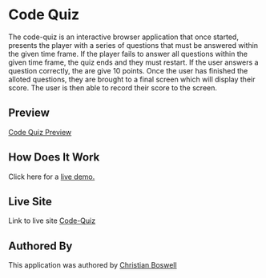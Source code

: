 # Code Quiz 

The code-quiz is an interactive browser application that once started, presents the player with a series of questions that must be answered within the given time frame. If the player fails to answer all questions within the given time frame, the quiz ends and they must restart. If the user answers a question correctly, the are give 10 points. Once the user has finished the alloted questions, they are brought to a final screen which will display their score. The user is then able to record their score to the screen. 

## Preview 

[Code Quiz Preview](https://github.com/cboswel1/code-quiz/blob/master/Assets/images/Screen%20Shot%202020-08-15%20at%205.36.59%20PM.png?raw=true)

## How Does It Work

Click here for a [live demo.](https://www.youtube.com/watch?v=Ut99-4w2Dao)

## Live Site 
Link to live site [Code-Quiz](https://cboswel1.github.io/code-quiz/) 

## Authored By 
This application was authored by [Christian Boswell](https://github.com/cboswel1)  